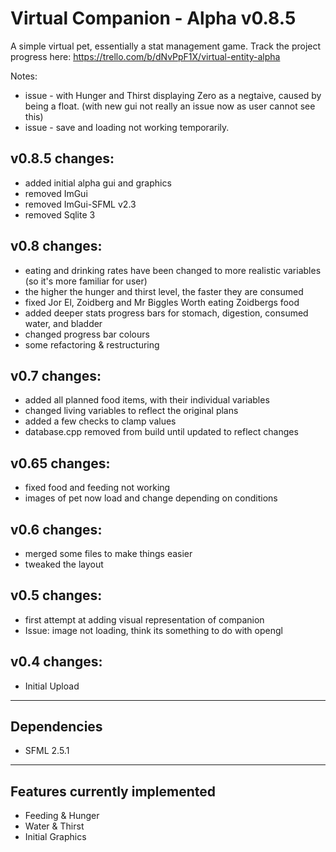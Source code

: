 Virtual Companion - Alpha v0.8.5
============================
A simple virtual pet, essentially a stat management game.
Track the project progress here: https://trello.com/b/dNvPpF1X/virtual-entity-alpha


Notes:
* issue - with Hunger and Thirst displaying Zero as a negtaive, caused by being a float. (with new gui not really an issue now as user cannot see this)
* issue - save and loading not working temporarily.

v0.8.5 changes:
-------------
* added initial alpha gui and graphics
* removed ImGui
* removed ImGui-SFML v2.3
* removed Sqlite 3

v0.8 changes:
-------------
* eating and drinking rates have been changed to more realistic variables (so it's more familiar for user)
* the higher the hunger and thirst level, the faster they are consumed
* fixed Jor El, Zoidberg and Mr Biggles Worth eating Zoidbergs food
* added deeper stats progress bars for stomach, digestion, consumed water, and bladder
* changed progress bar colours
* some refactoring & restructuring

v0.7 changes:
-------------
* added all planned food items, with their individual variables
* changed living variables to reflect the original plans
* added a few checks to clamp values
* database.cpp removed from build until updated to reflect changes

v0.65 changes:
-------------
* fixed food and feeding not working
* images of pet now load and change depending on conditions

v0.6 changes:
-------------
* merged some files to make things easier
* tweaked the layout

v0.5 changes:
-------------
* first attempt at adding visual representation of companion
* Issue: image not loading, think its something to do with opengl 

v0.4 changes:
-------------
* Initial Upload

------------
Dependencies
------------
* SFML 2.5.1

---------------------------
Features currently implemented
---------------------------
- Feeding & Hunger
- Water & Thirst
- Initial Graphics


